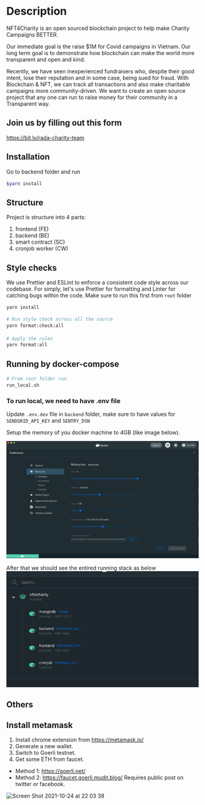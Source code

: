 # Description

NFT4Charity is an open sourced blockchain project to help make Charity Campaigns BETTER.

Our immediate goal is the raise $1M for Covid campaigns in Vietnam. Our long term goal is to demonstrate how blockchain can make the world more transparent and open and kind.

Recently, we have seen inexperienced fundraisers who, despite their good intent, lose their reputation and in some case, being sued for fraud. With Blockchain & NFT, we can track all transactions and also make charitable campaigns more community-driven. We want to create an open source project that any one can run to raise money for their community in a Transparent way.

## Join us by filling out this form

https://bit.ly/rada-charity-team

## Installation

Go to backend folder and run

```bash
$yarn install
```

## Structure

Project is structure into 4 parts:

1. frontend (FE)
2. backend (BE)
3. smart contract (SC)
4. cronjob worker (CW)

## Style checks

We use Prettier and ESLint to enforce a consistent code style across our codebase. For simply, let's use Prettier for formatting and Linter for catching bugs within the code. Make sure to run this first from `root` folder

```bash
yarn install
```

```bash
# Run style check across all the source
yarn format:check:all

# Apply the rules
yarn format:all
```

## Running by docker-compose

```bash
# From root folder run
run_local.sh
```

### To run local, we need to have .env file

Update `.env.dev` file in `backend` folder, make sure to have values for `SENDGRID_API_KEY` and `SENTRY_DSN`

Setup the memory of you docker machine to 4GB (like image below).

![Docker](/images/docker.png)

After that we should see the entired running stack as below
![NFT4C Stack](/images/nft4charity_stack.png)

## Others

## Install metamask

1. Install chrome extension from https://metamask.io/
2. Generate a new wallet.
3. Switch to Goerli testnet.
4. Get some ETH from faucet.

- Method 1: https://goerli.net/
- Method 2: https://faucet.goerli.mudit.blog/ Requires public post on twitter or facebook.

<img width="639" alt="Screen Shot 2021-10-24 at 22 03 38" src="https://user-images.githubusercontent.com/156454/138600053-8d0826fd-4e45-42e0-b538-6c51c912005a.png">

